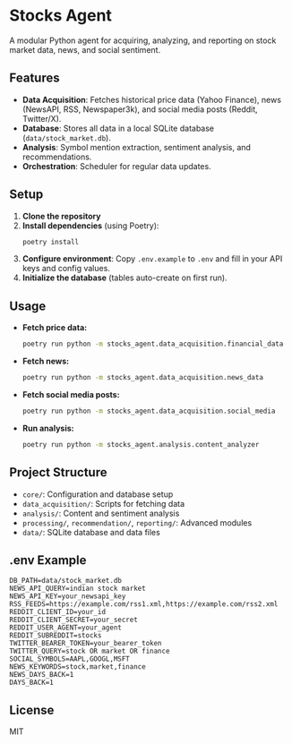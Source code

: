 # Stocks Agent

A modular Python agent for acquiring, analyzing, and reporting on stock market data, news, and social sentiment.

## Features
- **Data Acquisition**: Fetches historical price data (Yahoo Finance), news (NewsAPI, RSS, Newspaper3k), and social media posts (Reddit, Twitter/X).
- **Database**: Stores all data in a local SQLite database (`data/stock_market.db`).
- **Analysis**: Symbol mention extraction, sentiment analysis, and recommendations.
- **Orchestration**: Scheduler for regular data updates.

## Setup
1. **Clone the repository**
2. **Install dependencies** (using Poetry):
   ```sh
   poetry install
   ```
3. **Configure environment**: Copy `.env.example` to `.env` and fill in your API keys and config values.
4. **Initialize the database** (tables auto-create on first run).

## Usage
- **Fetch price data:**
  ```sh
  poetry run python -m stocks_agent.data_acquisition.financial_data
  ```
- **Fetch news:**
  ```sh
  poetry run python -m stocks_agent.data_acquisition.news_data
  ```
- **Fetch social media posts:**
  ```sh
  poetry run python -m stocks_agent.data_acquisition.social_media
  ```
- **Run analysis:**
  ```sh
  poetry run python -m stocks_agent.analysis.content_analyzer
  ```

## Project Structure
- `core/`: Configuration and database setup
- `data_acquisition/`: Scripts for fetching data
- `analysis/`: Content and sentiment analysis
- `processing/`, `recommendation/`, `reporting/`: Advanced modules
- `data/`: SQLite database and data files

## .env Example
```
DB_PATH=data/stock_market.db
NEWS_API_QUERY=indian stock market
NEWS_API_KEY=your_newsapi_key
RSS_FEEDS=https://example.com/rss1.xml,https://example.com/rss2.xml
REDDIT_CLIENT_ID=your_id
REDDIT_CLIENT_SECRET=your_secret
REDDIT_USER_AGENT=your_agent
REDDIT_SUBREDDIT=stocks
TWITTER_BEARER_TOKEN=your_bearer_token
TWITTER_QUERY=stock OR market OR finance
SOCIAL_SYMBOLS=AAPL,GOOGL,MSFT
NEWS_KEYWORDS=stock,market,finance
NEWS_DAYS_BACK=1
DAYS_BACK=1
```

## License
MIT
